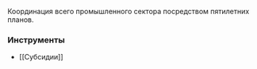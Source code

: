 Координация всего промышленного сектора посредством пятилетних планов.
### Инструменты
- [[Субсидии]]